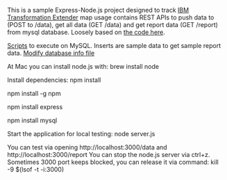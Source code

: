 This is a sample Express-Node.js project designed to track [IBM Transformation Extender](https://www.ibm.com/ae-en/marketplace/data-transformation-software) map usage contains REST APIs to push data to (POST to /data), get all data (GET /data) and get report data (GET /report) from mysql database. Loosely based on [the code here](https://www.codementor.io/julieisip/learn-rest-api-using-express-js-and-mysql-db-ldflyx8g2).

[Scripts](https://github.com/cambazm/NodeExpressJsRestApiToMysql/blob/master/db.sql) to execute on MySQL. Inserts are sample data to get sample report data. [Modify database info file](https://github.com/cambazm/NodeExpressJsRestApiToMysql/blob/master/db.js)

At Mac you can install node.js with:  brew install node

Install dependencies: npm install

npm install -g npm

npm install express

npm install mysql

Start the application for local testing: node server.js

You can test via opening http://localhost:3000/data and http://localhost:3000/report You can stop the node.js server via ctrl+z. Sometimes 3000 port keeps blocked, you can release it via command: kill -9 $(lsof -t -i:3000)
